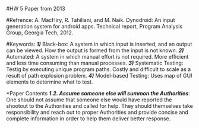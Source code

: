 #HW 5 Paper from 2013

#Refrence:
A. MacHiry, R. Tahiliani, and M. Naik. Dynodroid: An input
generation system for android apps. Technical report,
Program Analysis Group, Georgia Tech, 2012.

#Keywords:
***1)*** Black-box: A system in which input is inserted, and an output can be viewed. How the output is formed from the input is not known.
***2)*** Automated: A system in which manual effort is not required. More efficient and less time consuming than manual processes.
***3)*** Systematic Testing: Testig by executing unique program paths. Costly and difficult to scale as a result of path explosion problem.
***4)*** Model-based Testing: Uses map of GUI elements to determine what to test. 

*Paper Contents
***1.2. Assume someone else will summon the Authorities***: One should not assume that someone else would have reported the shootout to the Authorities and called for help. They should themselves take responsibility and reach out to proper Authorities and provide concise and complete information in order to help them deliver better response.
